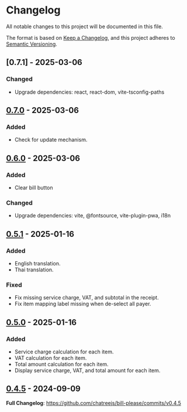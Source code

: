 # Changelog

All notable changes to this project will be documented in this file.

The format is based on [Keep a Changelog](https://keepachangelog.com/en/1.1.0/),
and this project adheres to [Semantic Versioning](https://semver.org/spec/v2.0.0.html).

## [0.7.1] - 2025-03-06

### Changed

- Upgrade dependencies: react, react-dom, vite-tsconfig-paths

## [0.7.0] - 2025-03-06

### Added

- Check for update mechanism.

## [0.6.0] - 2025-03-06

### Added

- Clear bill button

### Changed

- Upgrade dependencies: vite, @fontsource, vite-plugin-pwa, i18n

## [0.5.1] - 2025-01-16

### Added

- English translation.
- Thai translation.

### Fixed

- Fix missing service charge, VAT, and subtotal in the receipt.
- Fix item mapping label missing when de-select all payer.

## [0.5.0] - 2025-01-16

### Added

- Service charge calculation for each item.
- VAT calculation for each item.
- Total amount calculation for each item.
- Display service charge, VAT, and total amount for each item.

## [0.4.5] - 2024-09-09

**Full Changelog**: https://github.com/chatreejs/bill-please/commits/v0.4.5

[0.7.0]: https://github.com/chatreejs/bill-please/compare/v0.7.0...v0.6.0
[0.6.0]: https://github.com/chatreejs/bill-please/compare/v0.6.0...v0.5.1
[0.5.1]: https://github.com/chatreejs/bill-please/compare/v0.5.1...v0.5.0
[0.5.0]: https://github.com/chatreejs/bill-please/compare/v0.5.0...v0.4.5
[0.4.5]: https://github.com/chatreejs/bill-please/releases/tag/v0.4.5
